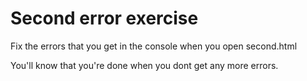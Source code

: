 # Second error exercise

Fix the errors that you get in the console when you open second.html

You'll know that you're done when you dont get any more errors.
